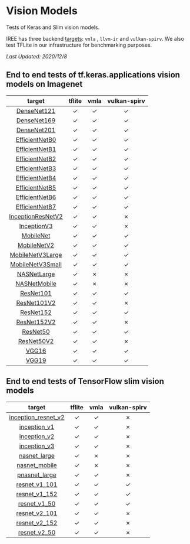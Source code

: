 # Vision Models

Tests of Keras and Slim vision models.

IREE has three backend
[targets](https://github.com/google/iree/tree/main/iree/compiler/Dialect/HAL/Target):
`vmla` , `llvm-ir` and `vulkan-spirv`. We also test TFLite in our
infrastructure for benchmarking purposes.

*Last Updated: 2020/12/8*

## End to end tests of tf.keras.applications vision models on Imagenet

|                                                               target                                                              |                    tflite                    |                     vmla                     |                 vulkan-spirv                 |
|:---------------------------------------------------------------------------------------------------------------------------------:|:--------------------------------------------:|:--------------------------------------------:|:--------------------------------------------:|
|    [DenseNet121](https://github.com/google/iree/tree/main/integrations/tensorflow/e2e/keras/applications/vision_model_test.py)    | <span class="success-table-element">✓</span> | <span class="success-table-element">✓</span> | <span class="success-table-element">✓</span> |
|    [DenseNet169](https://github.com/google/iree/tree/main/integrations/tensorflow/e2e/keras/applications/vision_model_test.py)    | <span class="success-table-element">✓</span> | <span class="success-table-element">✓</span> | <span class="success-table-element">✓</span> |
|    [DenseNet201](https://github.com/google/iree/tree/main/integrations/tensorflow/e2e/keras/applications/vision_model_test.py)    | <span class="success-table-element">✓</span> | <span class="success-table-element">✓</span> | <span class="success-table-element">✓</span> |
|   [EfficientNetB0](https://github.com/google/iree/tree/main/integrations/tensorflow/e2e/keras/applications/vision_model_test.py)  | <span class="success-table-element">✓</span> | <span class="success-table-element">✓</span> | <span class="success-table-element">✓</span> |
|   [EfficientNetB1](https://github.com/google/iree/tree/main/integrations/tensorflow/e2e/keras/applications/vision_model_test.py)  | <span class="success-table-element">✓</span> | <span class="success-table-element">✓</span> | <span class="success-table-element">✓</span> |
|   [EfficientNetB2](https://github.com/google/iree/tree/main/integrations/tensorflow/e2e/keras/applications/vision_model_test.py)  | <span class="success-table-element">✓</span> | <span class="success-table-element">✓</span> | <span class="success-table-element">✓</span> |
|   [EfficientNetB3](https://github.com/google/iree/tree/main/integrations/tensorflow/e2e/keras/applications/vision_model_test.py)  | <span class="success-table-element">✓</span> | <span class="success-table-element">✓</span> | <span class="success-table-element">✓</span> |
|   [EfficientNetB4](https://github.com/google/iree/tree/main/integrations/tensorflow/e2e/keras/applications/vision_model_test.py)  | <span class="success-table-element">✓</span> | <span class="success-table-element">✓</span> | <span class="success-table-element">✓</span> |
|   [EfficientNetB5](https://github.com/google/iree/tree/main/integrations/tensorflow/e2e/keras/applications/vision_model_test.py)  | <span class="success-table-element">✓</span> | <span class="success-table-element">✓</span> | <span class="success-table-element">✓</span> |
|   [EfficientNetB6](https://github.com/google/iree/tree/main/integrations/tensorflow/e2e/keras/applications/vision_model_test.py)  | <span class="success-table-element">✓</span> | <span class="success-table-element">✓</span> | <span class="success-table-element">✓</span> |
|   [EfficientNetB7](https://github.com/google/iree/tree/main/integrations/tensorflow/e2e/keras/applications/vision_model_test.py)  | <span class="success-table-element">✓</span> | <span class="success-table-element">✓</span> | <span class="success-table-element">✓</span> |
| [InceptionResNetV2](https://github.com/google/iree/tree/main/integrations/tensorflow/e2e/keras/applications/vision_model_test.py) | <span class="success-table-element">✓</span> | <span class="success-table-element">✓</span> | <span class="failure-table-element">✗</span> |
|    [InceptionV3](https://github.com/google/iree/tree/main/integrations/tensorflow/e2e/keras/applications/vision_model_test.py)    | <span class="success-table-element">✓</span> | <span class="success-table-element">✓</span> | <span class="failure-table-element">✗</span> |
|     [MobileNet](https://github.com/google/iree/tree/main/integrations/tensorflow/e2e/keras/applications/vision_model_test.py)     | <span class="success-table-element">✓</span> | <span class="success-table-element">✓</span> | <span class="success-table-element">✓</span> |
|    [MobileNetV2](https://github.com/google/iree/tree/main/integrations/tensorflow/e2e/keras/applications/vision_model_test.py)    | <span class="success-table-element">✓</span> | <span class="success-table-element">✓</span> | <span class="success-table-element">✓</span> |
|  [MobileNetV3Large](https://github.com/google/iree/tree/main/integrations/tensorflow/e2e/keras/applications/vision_model_test.py) | <span class="success-table-element">✓</span> | <span class="success-table-element">✓</span> | <span class="success-table-element">✓</span> |
|  [MobileNetV3Small](https://github.com/google/iree/tree/main/integrations/tensorflow/e2e/keras/applications/vision_model_test.py) | <span class="success-table-element">✓</span> | <span class="success-table-element">✓</span> | <span class="success-table-element">✓</span> |
|    [NASNetLarge](https://github.com/google/iree/tree/main/integrations/tensorflow/e2e/keras/applications/vision_model_test.py)    | <span class="success-table-element">✓</span> | <span class="failure-table-element">✗</span> | <span class="failure-table-element">✗</span> |
|    [NASNetMobile](https://github.com/google/iree/tree/main/integrations/tensorflow/e2e/keras/applications/vision_model_test.py)   | <span class="success-table-element">✓</span> | <span class="failure-table-element">✗</span> | <span class="failure-table-element">✗</span> |
|     [ResNet101](https://github.com/google/iree/tree/main/integrations/tensorflow/e2e/keras/applications/vision_model_test.py)     | <span class="success-table-element">✓</span> | <span class="success-table-element">✓</span> | <span class="success-table-element">✓</span> |
|    [ResNet101V2](https://github.com/google/iree/tree/main/integrations/tensorflow/e2e/keras/applications/vision_model_test.py)    | <span class="success-table-element">✓</span> | <span class="success-table-element">✓</span> | <span class="failure-table-element">✗</span> |
|     [ResNet152](https://github.com/google/iree/tree/main/integrations/tensorflow/e2e/keras/applications/vision_model_test.py)     | <span class="success-table-element">✓</span> | <span class="success-table-element">✓</span> | <span class="success-table-element">✓</span> |
|    [ResNet152V2](https://github.com/google/iree/tree/main/integrations/tensorflow/e2e/keras/applications/vision_model_test.py)    | <span class="success-table-element">✓</span> | <span class="success-table-element">✓</span> | <span class="failure-table-element">✗</span> |
|      [ResNet50](https://github.com/google/iree/tree/main/integrations/tensorflow/e2e/keras/applications/vision_model_test.py)     | <span class="success-table-element">✓</span> | <span class="success-table-element">✓</span> | <span class="success-table-element">✓</span> |
|     [ResNet50V2](https://github.com/google/iree/tree/main/integrations/tensorflow/e2e/keras/applications/vision_model_test.py)    | <span class="success-table-element">✓</span> | <span class="success-table-element">✓</span> | <span class="failure-table-element">✗</span> |
|       [VGG16](https://github.com/google/iree/tree/main/integrations/tensorflow/e2e/keras/applications/vision_model_test.py)       | <span class="success-table-element">✓</span> | <span class="success-table-element">✓</span> | <span class="success-table-element">✓</span> |
|       [VGG19](https://github.com/google/iree/tree/main/integrations/tensorflow/e2e/keras/applications/vision_model_test.py)       | <span class="success-table-element">✓</span> | <span class="success-table-element">✓</span> | <span class="success-table-element">✓</span> |

## End to end tests of TensorFlow slim vision models

|                                                                  target                                                                  |                    tflite                    |                     vmla                     |                 vulkan-spirv                 |
|:----------------------------------------------------------------------------------------------------------------------------------------:|:--------------------------------------------:|:--------------------------------------------:|:--------------------------------------------:|
| [inception_resnet_v2](https://github.com/google/iree/tree/main/integrations/tensorflow/e2e/slim_vision_models/slim_vision_model_test.py) | <span class="success-table-element">✓</span> | <span class="success-table-element">✓</span> | <span class="failure-table-element">✗</span> |
|     [inception_v1](https://github.com/google/iree/tree/main/integrations/tensorflow/e2e/slim_vision_models/slim_vision_model_test.py)    | <span class="success-table-element">✓</span> | <span class="success-table-element">✓</span> | <span class="failure-table-element">✗</span> |
|     [inception_v2](https://github.com/google/iree/tree/main/integrations/tensorflow/e2e/slim_vision_models/slim_vision_model_test.py)    | <span class="success-table-element">✓</span> | <span class="success-table-element">✓</span> | <span class="failure-table-element">✗</span> |
|     [inception_v3](https://github.com/google/iree/tree/main/integrations/tensorflow/e2e/slim_vision_models/slim_vision_model_test.py)    | <span class="success-table-element">✓</span> | <span class="success-table-element">✓</span> | <span class="failure-table-element">✗</span> |
|     [nasnet_large](https://github.com/google/iree/tree/main/integrations/tensorflow/e2e/slim_vision_models/slim_vision_model_test.py)    | <span class="success-table-element">✓</span> | <span class="failure-table-element">✗</span> | <span class="failure-table-element">✗</span> |
|    [nasnet_mobile](https://github.com/google/iree/tree/main/integrations/tensorflow/e2e/slim_vision_models/slim_vision_model_test.py)    | <span class="success-table-element">✓</span> | <span class="failure-table-element">✗</span> | <span class="failure-table-element">✗</span> |
|    [pnasnet_large](https://github.com/google/iree/tree/main/integrations/tensorflow/e2e/slim_vision_models/slim_vision_model_test.py)    | <span class="success-table-element">✓</span> | <span class="success-table-element">✓</span> | <span class="failure-table-element">✗</span> |
|    [resnet_v1_101](https://github.com/google/iree/tree/main/integrations/tensorflow/e2e/slim_vision_models/slim_vision_model_test.py)    | <span class="success-table-element">✓</span> | <span class="success-table-element">✓</span> | <span class="success-table-element">✓</span> |
|    [resnet_v1_152](https://github.com/google/iree/tree/main/integrations/tensorflow/e2e/slim_vision_models/slim_vision_model_test.py)    | <span class="success-table-element">✓</span> | <span class="success-table-element">✓</span> | <span class="success-table-element">✓</span> |
|     [resnet_v1_50](https://github.com/google/iree/tree/main/integrations/tensorflow/e2e/slim_vision_models/slim_vision_model_test.py)    | <span class="success-table-element">✓</span> | <span class="success-table-element">✓</span> | <span class="success-table-element">✓</span> |
|    [resnet_v2_101](https://github.com/google/iree/tree/main/integrations/tensorflow/e2e/slim_vision_models/slim_vision_model_test.py)    | <span class="success-table-element">✓</span> | <span class="success-table-element">✓</span> | <span class="failure-table-element">✗</span> |
|    [resnet_v2_152](https://github.com/google/iree/tree/main/integrations/tensorflow/e2e/slim_vision_models/slim_vision_model_test.py)    | <span class="success-table-element">✓</span> | <span class="success-table-element">✓</span> | <span class="failure-table-element">✗</span> |
|     [resnet_v2_50](https://github.com/google/iree/tree/main/integrations/tensorflow/e2e/slim_vision_models/slim_vision_model_test.py)    | <span class="success-table-element">✓</span> | <span class="success-table-element">✓</span> | <span class="failure-table-element">✗</span> |
